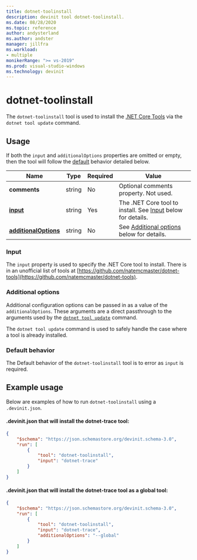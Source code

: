 ```yaml
---
title: dotnet-toolinstall
description: devinit tool dotnet-toolinstall.
ms.date: 08/28/2020
ms.topic: reference
author: andysterland
ms.author: andster
manager: jillfra
ms.workload:
- multiple
monikerRange: ">= vs-2019"
ms.prod: visual-studio-windows
ms.technology: devinit
---
```

# dotnet-toolinstall

The `dotnet-toolinstall` tool is used to install the [.NET Core Tools](https://dotnet.microsoft.com/) via the `dotnet tool update` command.

## Usage

If both the `input` and `additionalOptions` properties are omitted or empty, then the tool will follow the [default](#default-behavior) behavior detailed below.

| Name                                             | Type   | Required | Value                                                                 |
|--------------------------------------------------|--------|----------|-----------------------------------------------------------------------|
| **comments**                                     | string | No       | Optional comments property. Not used.                                 |
| [**input**](#input)                              | string | Yes      | The .NET Core tool to install. See [Input](#input) below for details. |
| [**additionalOptions**](#additional-options)     | string | No       | See [Additional options](#additional-options) below for details.      |

### Input

The `input` property is used to specify the .NET Core tool to install. There is in an unofficial list of tools at [https://github.com/natemcmaster/dotnet-tools](https://github.com/natemcmaster/dotnet-tools).

### Additional options

Additional configuration options can be passed in as a value of the `additionalOptions`. These arguments are a direct passthrough to the arguments used by the [`dotnet tool update`](/dotnet/core/tools/global-tools#update-a-tool) command. 

The `dotnet tool update` command is used to safely handle the case where a tool is already installed.

### Default behavior

The Default behavior of the `dotnet-toolinstall` tool is to error as `input` is required.

## Example usage
Below are examples of how to run `dotnet-toolinstall` using a `.devinit.json`. 

#### .devinit.json that will install the dotnet-trace tool:
```json
{
    "$schema": "https://json.schemastore.org/devinit.schema-3.0",
    "run": [
        {
            "tool": "dotnet-toolinstall",
            "input": "dotnet-trace"
        }
    ]
}
```

#### .devinit.json that will install the dotnet-trace tool as a global tool:
```json
{
    "$schema": "https://json.schemastore.org/devinit.schema-3.0",
    "run": [
        {
            "tool": "dotnet-toolinstall",
            "input": "dotnet-trace",
            "additionalOptions": "--global"
        }
    ]
}
```